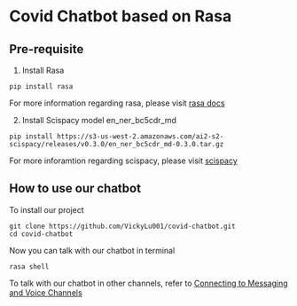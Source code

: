 # Covid Chatbot based on Rasa

## Pre-requisite
1. Install Rasa
```
pip install rasa
```
For more information regarding rasa, please visit [rasa docs](https://rasa.com/docs/)

2. Install Scispacy model en_ner_bc5cdr_md
```
pip install https://s3-us-west-2.amazonaws.com/ai2-s2-scispacy/releases/v0.3.0/en_ner_bc5cdr_md-0.3.0.tar.gz
```
For more inforamtion regarding scispacy, please visit [scispacy](https://allenai.github.io/scispacy/)

## How to use our chatbot
To install our project
```
git clone https://github.com/VickyLu001/covid-chatbot.git
cd covid-chatbot
```
Now you can talk with our chatbot in terminal
```
rasa shell
```
To talk with our chatbot in other channels, refer to [Connecting to Messaging and Voice Channels](https://rasa.com/docs/rasa/messaging-and-voice-channels/)
